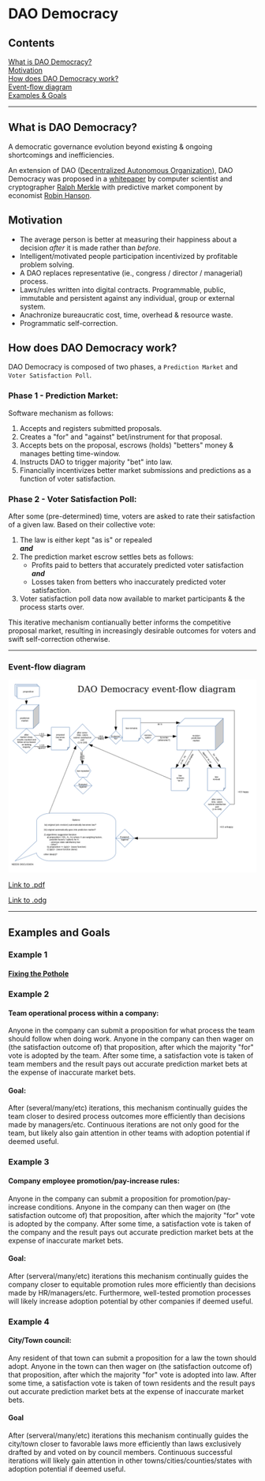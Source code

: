 # DAO Democracy
## Contents

[What is DAO Democracy?](#what-is-dao-democracy)  
[Motivation](#motivation)  
[How does DAO Democracy work?](#how-does-dao-democracy-work)  
[Event-flow diagram](#event-flow-diagram)  
[Examples & Goals](#examples-and-goals)  

---

## What is DAO Democracy?
A democratic governance evolution beyond existing & ongoing shortcomings and inefficiencies.

An extension of DAO ([Decentralized Autonomous Organization](https://en.wikipedia.org/wiki/Decentralized_autonomous_organization)), DAO Democracy was proposed in a [whitepaper](https://merkle.com/papers/DAOdemocracyDraft.pdf) by computer scientist and cryptographer [Ralph Merkle](https://en.wikipedia.org/wiki/Ralph_Merkle) with predictive market component by economist [Robin Hanson](https://mason.gmu.edu/~rhanson/futarchy.html).

## Motivation
- The average person is better at measuring their happiness about a decision *after* it is made rather than *before*.
- Intelligent/motivated people participation incentivized by profitable problem solving.
- A DAO replaces representative (ie., congress / director / managerial) process.
- Laws/rules written into digital contracts.  Programmable, public, immutable and persistent against any individual, group or external system.
- Anachronize bureaucratic cost, time, overhead & resource waste.
- Programmatic self-correction.

## How does DAO Democracy work?
DAO Democracy is composed of two phases, a ```Prediction Market``` and  ```Voter Satisfaction Poll```.

### Phase 1 - Prediction Market:
Software mechanism as follows:  
1. Accepts and registers submitted proposals.  
2. Creates a "for" and "against" bet/instrument for that proposal.  
3. Accepts bets on the proposal, escrows (holds) "betters" money & manages betting time-window.
4. Instructs DAO to trigger majority "bet" into law.
5. Financially incentivizes better market submissions and predictions as a function of voter satisfaction.  

### Phase 2 - Voter Satisfaction Poll:
After some (pre-determined) time, voters are asked to rate their satisfaction of a given law.  Based on their collective vote:  
1. The law is either kept "as is" or repealed  
    ***and***  
2. The prediction market escrow settles bets as follows:  
    - Profits paid to betters that accurately predicted voter satisfaction  
    ***and***  
    - Losses taken from betters who inaccurately predicted voter satisfaction.  
3. Voter satisfaction poll data now available to market participants & the process starts over.

This iterative mechanism contianually better informs the competitive proposal market, resulting in increasingly desirable outcomes for voters and swift self-correction otherwise.

---
### Event-flow diagram
![event-flow](/docs/DAOflowRevision.jpg)

[Link to .pdf](/docs/DAOflow-wRevision.pdf)  

[Link to .odg](/docs/DAOdemo.odg)  

---
## Examples and Goals

### Example 1
#### [Fixing the Pothole](/docs/Pothole.md) ####

### Example 2
#### Team operational process within a company:
Anyone in the company can submit a proposition for what process the team should follow when doing work.  Anyone in the company can then wager on (the satisfaction outcome of) that proposition, after which the majority "for" vote is adopted by the team.  After some time, a satisfaction vote is taken of team members and the result pays out accurate prediction market bets at the expense of inaccurate market bets.
#### Goal:
After (several/many/etc) iterations, this mechanism continually guides the team closer to desired process outcomes more efficiently than decisions made by managers/etc.  Continuous  iterations are not only good for the team, but likely also gain attention in other teams with adoption potential if deemed useful.

### Example 3
#### Company employee promotion/pay-increase rules:
Anyone in the company can submit a proposition for promotion/pay-increase conditions.  Anyone in the company can then wager on (the satisfaction outcome of) that proposition, after which the majority "for" vote is adopted by the company.  After some time, a satisfaction vote is taken of the company and the result pays out accurate prediction market bets at the expense of inaccurate market bets.
#### Goal:
After (serveral/many/etc) iterations this mechanism continually guides the company closer to equitable promotion rules more efficiently than decisions made by HR/managers/etc.  Furthermore, well-tested promotion processes will likely increase adoption potential by other companies if deemed useful.

### Example 4
#### City/Town council:
Any resident of that town can submit a proposition for a law the town should adopt.  Anyone in the town can then wager on (the satisfaction outcome of) that proposition, after which the majority "for" vote is adopted into law.  After some time, a satisfaction vote is taken of town residents and the result pays out accurate prediction market bets at the expense of inaccurate market bets.
#### Goal
After (serveral/many/etc) iterations this mechanism continually guides the city/town closer to favorable laws more efficiently than laws exclusively drafted by and voted on by council members.  Continuous successful iterations will likely gain attention in other towns/cities/counties/states with adoption potential if deemed useful.
